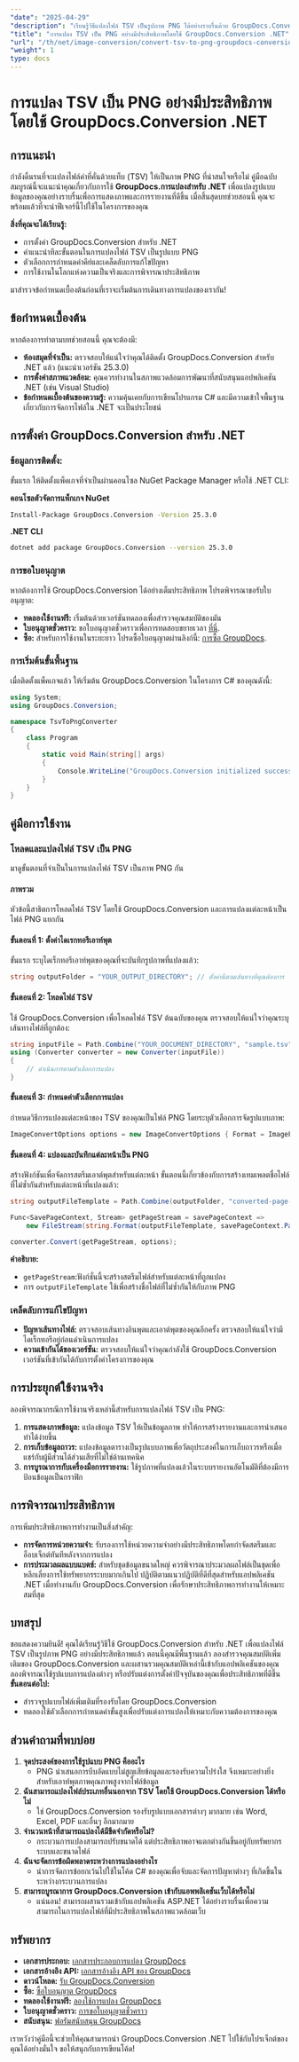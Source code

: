 ```yaml
---
"date": "2025-04-29"
"description": "เรียนรู้วิธีแปลงไฟล์ TSV เป็นรูปภาพ PNG ได้อย่างราบรื่นด้วย GroupDocs.Conversion สำหรับ .NET ปฏิบัติตามคำแนะนำทีละขั้นตอนนี้เพื่อการแปลงที่ง่ายดายและมีประสิทธิภาพ"
"title": "การแปลง TSV เป็น PNG อย่างมีประสิทธิภาพโดยใช้ GroupDocs.Conversion .NET"
"url": "/th/net/image-conversion/convert-tsv-to-png-groupdocs-conversion-net/"
"weight": 1
type: docs
---
```

# การแปลง TSV เป็น PNG อย่างมีประสิทธิภาพโดยใช้ GroupDocs.Conversion .NET
## การแนะนำ
กำลังดิ้นรนที่จะแปลงไฟล์ค่าที่คั่นด้วยแท็บ (TSV) ให้เป็นภาพ PNG ที่น่าสนใจหรือไม่ คู่มือฉบับสมบูรณ์นี้จะแนะนำคุณเกี่ยวกับการใช้ **GroupDocs.การแปลงสำหรับ .NET** เพื่อแปลงรูปแบบข้อมูลของคุณอย่างราบรื่นเพื่อการแสดงภาพและการรายงานที่ดีขึ้น เมื่อสิ้นสุดบทช่วยสอนนี้ คุณจะพร้อมแล้วที่จะนำฟีเจอร์นี้ไปใช้ในโครงการของคุณ

**สิ่งที่คุณจะได้เรียนรู้:**
- การตั้งค่า GroupDocs.Conversion สำหรับ .NET
- คำแนะนำทีละขั้นตอนในการแปลงไฟล์ TSV เป็นรูปแบบ PNG
- ตัวเลือกการกำหนดค่าคีย์และเคล็ดลับการแก้ไขปัญหา
- การใช้งานในโลกแห่งความเป็นจริงและการพิจารณาประสิทธิภาพ

มาสำรวจข้อกำหนดเบื้องต้นก่อนที่เราจะเริ่มต้นการเดินทางการแปลงของเรากัน!
## ข้อกำหนดเบื้องต้น
หากต้องการทำตามบทช่วยสอนนี้ คุณจะต้องมี:
- **ห้องสมุดที่จำเป็น:** ตรวจสอบให้แน่ใจว่าคุณได้ติดตั้ง GroupDocs.Conversion สำหรับ .NET แล้ว (แนะนำเวอร์ชัน 25.3.0)
- **การตั้งค่าสภาพแวดล้อม:** คุณควรทำงานในสภาพแวดล้อมการพัฒนาที่สนับสนุนแอปพลิเคชัน .NET (เช่น Visual Studio)
- **ข้อกำหนดเบื้องต้นของความรู้:** ความคุ้นเคยกับการเขียนโปรแกรม C# และมีความเข้าใจพื้นฐานเกี่ยวกับการจัดการไฟล์ใน .NET จะเป็นประโยชน์
## การตั้งค่า GroupDocs.Conversion สำหรับ .NET
### ข้อมูลการติดตั้ง:
ขั้นแรก ให้ติดตั้งแพ็คเกจที่จำเป็นผ่านคอนโซล NuGet Package Manager หรือใช้ .NET CLI:

**คอนโซลตัวจัดการแพ็กเกจ NuGet**
```bash
Install-Package GroupDocs.Conversion -Version 25.3.0
```

**.NET CLI**
```bash
dotnet add package GroupDocs.Conversion --version 25.3.0
```
### การขอใบอนุญาต
หากต้องการใช้ GroupDocs.Conversion ได้อย่างเต็มประสิทธิภาพ โปรดพิจารณาขอรับใบอนุญาต:
- **ทดลองใช้งานฟรี:** เริ่มต้นด้วยเวอร์ชันทดลองเพื่อสำรวจคุณสมบัติของมัน
- **ใบอนุญาตชั่วคราว:** ขอใบอนุญาตชั่วคราวเพื่อการทดสอบขยายเวลา [ที่นี่](https://purchase-groupdocs.com/temporary-license/).
- **ซื้อ:** สำหรับการใช้งานในระยะยาว โปรดซื้อใบอนุญาตผ่านลิงก์นี้: [การซื้อ GroupDocs](https://purchase-groupdocs.com/buy).
### การเริ่มต้นขั้นพื้นฐาน
เมื่อติดตั้งแพ็คเกจแล้ว ให้เริ่มต้น GroupDocs.Conversion ในโครงการ C# ของคุณดังนี้:
```csharp
using System;
using GroupDocs.Conversion;

namespace TsvToPngConverter
{
    class Program
    {
        static void Main(string[] args)
        {
            Console.WriteLine("GroupDocs.Conversion initialized successfully!");
        }
    }
}
```
## คู่มือการใช้งาน
### โหลดและแปลงไฟล์ TSV เป็น PNG
มาดูขั้นตอนที่จำเป็นในการแปลงไฟล์ TSV เป็นภาพ PNG กัน
#### ภาพรวม
หัวข้อนี้สาธิตการโหลดไฟล์ TSV โดยใช้ GroupDocs.Conversion และการแปลงแต่ละหน้าเป็นไฟล์ PNG แยกกัน
#### ขั้นตอนที่ 1: ตั้งค่าไดเรกทอรีเอาท์พุต
ขั้นแรก ระบุไดเร็กทอรีเอาท์พุตของคุณที่จะบันทึกรูปภาพที่แปลงแล้ว:
```csharp
string outputFolder = "YOUR_OUTPUT_DIRECTORY"; // ตั้งค่านี้ตามเส้นทางที่คุณต้องการ
```
#### ขั้นตอนที่ 2: โหลดไฟล์ TSV
ใช้ GroupDocs.Conversion เพื่อโหลดไฟล์ TSV ต้นฉบับของคุณ ตรวจสอบให้แน่ใจว่าคุณระบุเส้นทางไฟล์ที่ถูกต้อง:
```csharp
string inputFile = Path.Combine("YOUR_DOCUMENT_DIRECTORY", "sample.tsv");
using (Converter converter = new Converter(inputFile))
{
    // ดำเนินการตามตัวเลือกการแปลง
}
```
#### ขั้นตอนที่ 3: กำหนดค่าตัวเลือกการแปลง
กำหนดวิธีการแปลงแต่ละหน้าของ TSV ของคุณเป็นไฟล์ PNG โดยระบุตัวเลือกการจัดรูปแบบภาพ:
```csharp
ImageConvertOptions options = new ImageConvertOptions { Format = ImageFileType.Png };
```
#### ขั้นตอนที่ 4: แปลงและบันทึกแต่ละหน้าเป็น PNG
สร้างฟังก์ชันเพื่อจัดการสตรีมเอาต์พุตสำหรับแต่ละหน้า ขั้นตอนนี้เกี่ยวข้องกับการสร้างเทมเพลตชื่อไฟล์ที่ไม่ซ้ำกันสำหรับแต่ละหน้าที่แปลงแล้ว:
```csharp
string outputFileTemplate = Path.Combine(outputFolder, "converted-page-{0}.png");

Func<SavePageContext, Stream> getPageStream = savePageContext =>
    new FileStream(string.Format(outputFileTemplate, savePageContext.Page), FileMode.Create);

converter.Convert(getPageStream, options);
```
**คำอธิบาย:**
- `getPageStream`:ฟังก์ชั่นนี้จะสร้างสตรีมไฟล์สำหรับแต่ละหน้าที่ถูกแปลง
- การ `outputFileTemplate` ใช้เพื่อสร้างชื่อไฟล์ที่ไม่ซ้ำกันให้กับภาพ PNG
### เคล็ดลับการแก้ไขปัญหา
- **ปัญหาเส้นทางไฟล์:** ตรวจสอบเส้นทางอินพุตและเอาต์พุตของคุณอีกครั้ง ตรวจสอบให้แน่ใจว่ามีไดเร็กทอรีอยู่ก่อนดำเนินการแปลง
- **ความเข้ากันได้ของเวอร์ชัน:** ตรวจสอบให้แน่ใจว่าคุณกำลังใช้ GroupDocs.Conversion เวอร์ชันที่เข้ากันได้กับการตั้งค่าโครงการของคุณ
## การประยุกต์ใช้งานจริง
ลองพิจารณากรณีการใช้งานจริงเหล่านี้สำหรับการแปลงไฟล์ TSV เป็น PNG:
1. **การแสดงภาพข้อมูล:** แปลงข้อมูล TSV ให้เป็นข้อมูลภาพ ทำให้การสร้างรายงานและการนำเสนอทำได้ง่ายขึ้น
2. **การเก็บข้อมูลถาวร:** แปลงข้อมูลตารางเป็นรูปแบบภาพเพื่อวัตถุประสงค์ในการเก็บถาวรหรือเมื่อแชร์กับผู้มีส่วนได้ส่วนเสียที่ไม่ใช่ด้านเทคนิค
3. **การบูรณาการกับเครื่องมือการรายงาน:** ใช้รูปภาพที่แปลงแล้วในระบบรายงานอัตโนมัติที่ต้องมีการป้อนข้อมูลเป็นกราฟิก
## การพิจารณาประสิทธิภาพ
การเพิ่มประสิทธิภาพการทำงานเป็นสิ่งสำคัญ:
- **การจัดการหน่วยความจำ:** รับรองการใช้หน่วยความจำอย่างมีประสิทธิภาพโดยกำจัดสตรีมและอ็อบเจ็กต์ทันทีหลังจากการแปลง
- **การประมวลผลแบบแบตช์:** สำหรับชุดข้อมูลขนาดใหญ่ ควรพิจารณาประมวลผลไฟล์เป็นชุดเพื่อหลีกเลี่ยงการใช้ทรัพยากรระบบมากเกินไป
ปฏิบัติตามแนวปฏิบัติที่ดีที่สุดสำหรับแอปพลิเคชัน .NET เมื่อทำงานกับ GroupDocs.Conversion เพื่อรักษาประสิทธิภาพการทำงานให้เหมาะสมที่สุด
## บทสรุป
ขอแสดงความยินดี! คุณได้เรียนรู้วิธีใช้ GroupDocs.Conversion สำหรับ .NET เพื่อแปลงไฟล์ TSV เป็นรูปภาพ PNG อย่างมีประสิทธิภาพแล้ว ตอนนี้คุณมีพื้นฐานแล้ว ลองสำรวจคุณสมบัติเพิ่มเติมของ GroupDocs.Conversion และผสานรวมคุณสมบัติเหล่านี้เข้ากับแอปพลิเคชันของคุณ ลองพิจารณาใช้รูปแบบการแปลงต่างๆ หรือปรับแต่งการตั้งค่าปัจจุบันของคุณเพื่อประสิทธิภาพที่ดีขึ้น
**ขั้นตอนต่อไป:**
- สำรวจรูปแบบไฟล์เพิ่มเติมที่รองรับโดย GroupDocs.Conversion
- ทดลองใช้ตัวเลือกการกำหนดค่าขั้นสูงเพื่อปรับแต่งการแปลงให้เหมาะกับความต้องการของคุณ
## ส่วนคำถามที่พบบ่อย
1. **จุดประสงค์ของการใช้รูปแบบ PNG คืออะไร**
   - PNG นำเสนอการบีบอัดแบบไม่สูญเสียข้อมูลและรองรับความโปร่งใส จึงเหมาะอย่างยิ่งสำหรับเอาท์พุตภาพคุณภาพสูงจากไฟล์ข้อมูล
2. **ฉันสามารถแปลงไฟล์ประเภทอื่นนอกจาก TSV โดยใช้ GroupDocs.Conversion ได้หรือไม่**
   - ใช่ GroupDocs.Conversion รองรับรูปแบบเอกสารต่างๆ มากมาย เช่น Word, Excel, PDF และอื่นๆ อีกมากมาย
3. **จำนวนหน้าที่สามารถแปลงได้มีขีดจำกัดหรือไม่?**
   - กระบวนการแปลงสามารถปรับขนาดได้ แต่ประสิทธิภาพอาจแตกต่างกันขึ้นอยู่กับทรัพยากรระบบและขนาดไฟล์
4. **ฉันจะจัดการข้อผิดพลาดระหว่างการแปลงอย่างไร**
   - นำการจัดการข้อยกเว้นไปใช้ในโค้ด C# ของคุณเพื่อจับและจัดการปัญหาต่างๆ ที่เกิดขึ้นในระหว่างกระบวนการแปลง
5. **สามารถบูรณาการ GroupDocs.Conversion เข้ากับแอพพลิเคชันเว็บได้หรือไม่**
   - แน่นอน! สามารถผสานรวมเข้ากับแอปพลิเคชัน ASP.NET ได้อย่างราบรื่นเพื่อความสามารถในการแปลงไฟล์ที่มีประสิทธิภาพในสภาพแวดล้อมเว็บ
## ทรัพยากร
- **เอกสารประกอบ:** [เอกสารประกอบการแปลง GroupDocs](https://docs.groupdocs.com/conversion/net/)
- **เอกสารอ้างอิง API:** [เอกสารอ้างอิง API ของ GroupDocs](https://reference.groupdocs.com/conversion/net/)
- **ดาวน์โหลด:** [รับ GroupDocs.Conversion](https://releases.groupdocs.com/conversion/net/)
- **ซื้อ:** [ซื้อใบอนุญาต GroupDocs](https://purchase.groupdocs.com/buy)
- **ทดลองใช้งานฟรี:** [ลองใช้การแปลง GroupDocs](https://releases.groupdocs.com/conversion/net/)
- **ใบอนุญาตชั่วคราว:** [การขอใบอนุญาตชั่วคราว](https://purchase.groupdocs.com/temporary-license/)
- **สนับสนุน:** [ฟอรัมสนับสนุน GroupDocs](https://forum.groupdocs.com/c/conversion/10)

เราหวังว่าคู่มือนี้จะช่วยให้คุณสามารถนำ GroupDocs.Conversion .NET ไปใช้กับโปรเจ็กต์ของคุณได้อย่างมั่นใจ ขอให้สนุกกับการเขียนโค้ด!